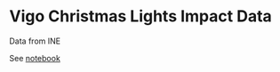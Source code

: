 # Vigo Christmas Lights Impact Data

Data from INE

See [notebook](vigo-tourism-overnight-stays-december.ipynb)
